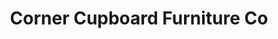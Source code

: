 ---
title: "Corner Cupboard Furniture Co"
url: /shacklefords/corner-cupboard-furniture-co/
shop: furniture
---